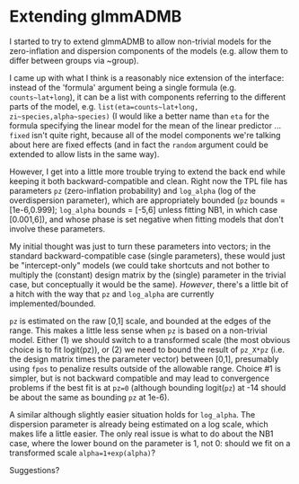 # Extending glmmADMB

I started to try to extend glmmADMB to allow non-trivial models for
the zero-inflation and dispersion components of the models (e.g.
allow them to differ between groups via ~group).

I came up with what I think is a reasonably nice extension of the
interface: instead of the 'formula' argument being a single formula
(e.g. `counts~lat+long`), it can be a list with components referring
to the different parts of the model, e.g. `list(eta=counts~lat+long,
zi~species,alpha~species)` (I would like a better name than `eta`
for the formula specifying the linear model for the mean of the
linear predictor ... `fixed` isn't quite right, because all of the
model components we're talking about here are fixed effects (and
in fact the `random` argument could be extended to allow lists in
the same way).

However, I get into a little more trouble trying to extend the
back end while keeping it both backward-compatible and clean.
Right now the TPL file has parameters `pz` (zero-inflation probability)
and `log_alpha` (log of the overdispersion parameter), which are
appropriately bounded (`pz` bounds = [1e-6,0.999]; `log_alpha` bounds = [-5,6]
unless fitting NB1, in which case [0.001,6]), and whose phase
is set negative when fitting models that don't involve these parameters.

My initial thought was just to turn these parameters into vectors; in
the standard backward-compatible case (single parameters), these would
just be "intercept-only" models (we could take shortcuts and not bother
to multiply the (constant) design matrix by the (single) parameter in
the trivial case, but conceptually it would be the same).  *However*, there's
a little bit of a hitch with the way that `pz` and `log_alpha` are currently
implemented/bounded.

`pz` is estimated on the raw [0,1] scale, and bounded at the edges of the range.  This
makes a little less sense when `pz` is based on a non-trivial model. Either (1) we
should switch to a transformed scale (the most obvious choice is to fit logit(pz)),
or (2) we need to bound the result of `pz_X*pz` (i.e. the design matrix times the
parameter vector) between [0,1], presumably using `fpos` to penalize results
outside of the allowable range.  Choice #1 is simpler, but is not backward
compatible and may lead to convergence problems if the best fit is at `pz=0` (although
bounding logit(`pz`) at -14 should be about the same as bounding `pz` at 1e-6).

A similar although slightly easier situation holds for `log_alpha`.  The dispersion
parameter is already being estimated on a log scale, which makes life a little easier.
The only real issue is what to do about the NB1 case, where the lower bound on the
parameter is 1, not 0: should we fit on a transformed scale `alpha=1+exp(alpha)`?

Suggestions?
